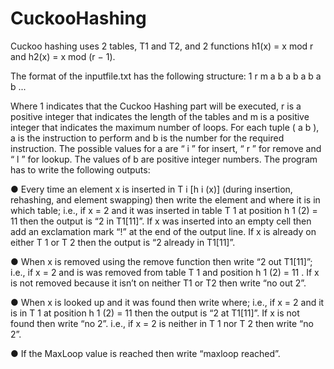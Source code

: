 # CuckooHashing

Cuckoo hashing uses 2 tables, T1 and T2, and 2 functions h1(x) = x mod r and h2(x) = x mod (r − 1).

The format of the inputfile.txt has the following structure:
1
r m
a b
a b
a b
a b
...

Where 1 indicates that the Cuckoo Hashing part will be executed, r is a positive integer that
indicates the length of the tables and m is a positive integer that indicates the maximum number
of loops. For each tuple ( a b ), a is the instruction to perform and b is the number for the required
instruction. The possible values for a are “ i ” for insert, “ r ” for remove and “ l ” for lookup. The
values of b are positive integer numbers.
The program has to write the following outputs:

● Every time an element x is inserted in T i [h i (x)] (during insertion, rehashing, and element
swapping) then write the element and where it is in which table; i.e., if x = 2 and it was
inserted in table T 1 at position h 1 (2) = 11 then the output is “2 in T1[11]”. If x was inserted
into an empty cell then add an exclamation mark “!” at the end of the output line. If x is
already on either T 1 or T 2 then the output is “2 already in T1[11]”.

● When x is removed using the remove function then write “2 out T1[11]”; i.e., if x = 2 and
is was removed from table T 1 and position h 1 (2) = 11 . If x is not removed because it isn’t
on neither T1 or T2 then write “no out 2”.

● When x is looked up and it was found then write where; i.e., if x = 2 and it is in T 1 at
position h 1 (2) = 11 then the output is “2 at T1[11]”. If x is not found then write “no 2”. i.e.,
if x = 2 is neither in T 1 nor T 2 then write “no 2”.

● If the MaxLoop value is reached then write “maxloop reached”.
